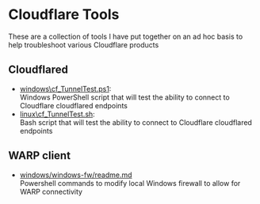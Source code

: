 # Cloudflare Tools
These are a collection of tools I have put together on an ad hoc basis to help troubleshoot various Cloudflare products


## Cloudflared
- [windows\cf_TunnelTest.ps1](cloudflared/windows/cf_TunnelTest.ps1): \
  Windows PowerShell script that will test the ability to connect to Cloudflare cloudflared endpoints
- [linux\cf_TunnelTest.sh](cloudflared/linux/cf_TunnelTest.sh): \
  Bash script that will test the ability to connect to Cloudflare cloudflared endpoints

## WARP client
- [windows/windows-fw/readme.md](warp/windows/windows-fw/readme.md) \
  Powershell commands to modify local Windows firewall to allow for WARP connectivity
